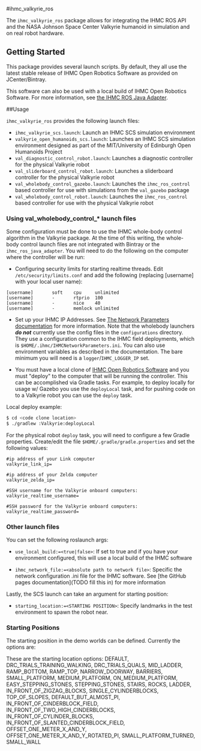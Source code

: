 #ihmc\_valkyrie\_ros

The `ihmc_valkyrie_ros` package allows for integrating the IHMC ROS API and the NASA Johnson Space Center Valkyrie humanoid in simulation and on real robot hardware.

## Getting Started

This package provides several launch scripts. By default, they all use the latest stable release of IHMC Open Robotics Software as provided on JCenter/Bintray.

This software can also be used with a local build of IHMC Open Robotics Software. For more information, see [the IHMC ROS Java Adapter](https://github.com/ihmcrobotics/ihmc_ros_core/tree/develop/ihmc_ros_java_adapter).

##Usage

`ihmc_valkyrie_ros` provides the following launch files:

- `ihmc_valkyrie_scs.launch`: Launch an IHMC SCS simulation environment
- `valkyrie_open_humanoids_scs.launch`: Launches an IHMC SCS simulation environment designed as part of the MIT/University of Edinburgh Open Humanoids Project
- `val_diagnostic_control_robot.launch`: Launches a diagnostic controller for the physical Valkyrie robot
- `val_sliderboard_control_robot.launch`: Launches a sliderboard controller for the physical Valkyrie robot
- `val_wholebody_control_gazebo.launch`: Launches the `ihmc_ros_control` based controller for use with simulations from the `val_gazebo` package
- `val_wholebody_control_robot.launch`: Launches the `ihmc_ros_control` based controller for use with the physical Valkyrie robot

### Using val_wholebody_control_\* launch files

Some configuration must be done to use the IHMC whole-body control algorithm in the Valkyrie package. At the time of this writing, the whole-body control launch files are not integrated with Bintray or the `ihmc_ros_java_adapter`. You will need to do the following on the computer where the controller will be run:

- Configuring security limits for starting realtime threads. Edit `/etc/security/limits.conf` and add the following (replacing [username] with your local user name):
```
[username]       soft    cpu     unlimited
[username]       -       rtprio  100
[username]       -       nice    40
[username]       -       memlock unlimited
```

- Set up your IHMC IP Addresses. See [The Network Parameters documentation](https://github.com/ihmcrobotics/ihmc_ros_core/blob/develop/ihmc_ros_common/IHMCNetworking.md) for more information. Note that the wholebody launchers ***do not*** currently use the config files in the `configurations` directory. They use a configuration common to the IHMC field deployments, which is `$HOME/.ihmc/IHMCNetworkParameters.ini`. You can also use environment variables as described in the documentation. The bare minimum you will need is a `logger`/`IHMC_LOGGER_IP` set.

- You must have a local clone of [IHMC Open Robotics Software](https://github.com/ihmcrobotics/ihmc-open-robotics-software) and you must "deploy" to the computer that will be running the controller. This can be accomplished via Gradle tasks. For example, to deploy locally for usage w/ Gazebo you use the `deployLocal` task, and for pushing code on to a Valkyrie robot you can use the `deploy` task.

Local deploy example:
```bash
$ cd <code clone location>
$ ./gradlew :Valkyrie:deployLocal
```

For the physical robot `deploy` task, you will need to configure a few Gradle properties. Create/edit the file `$HOME/.gradle/gradle.properties` and set the following values:

```properties
#ip address of your Link computer
valkyrie_link_ip=

#ip address of your Zelda computer
valkyrie_zelda_ip=

#SSH username for the Valkyrie onboard computers:
valkyrie_realtime_username=

#SSH password for the Valkyrie onboard computers:
valkyrie_realtime_password=
```

### Other launch files

You can set the following roslaunch args:

- `use_local_build:=<true|false>`: If set to true and if you have your environment configured, this will use a local build of the IHMC software

- `ihmc_network_file:=<absolute path to network file>`: Specific the network configuration .ini file for the IHMC software. See [the GitHub pages documentation](TODO fill this in) for more information

Lastly, the SCS launch can take an argument for starting position:

- `starting_location:=<STARTING POSITION>`: Specify landmarks in the test environment to spawn the robot near.

### Starting Positions
The starting position in the demo worlds can be defined. Currently the options are:

These are the starting location options:
    DEFAULT, DRC_TRIALS_TRAINING_WALKING, DRC_TRIALS_QUALS, MID_LADDER, RAMP_BOTTOM, RAMP_TOP, NARROW_DOORWAY, BARRIERS, SMALL_PLATFORM, MEDIUM_PLATFORM,   ON_MEDIUM_PLATFORM, EASY_STEPPING_STONES, STEPPING_STONES, STAIRS, ROCKS, LADDER, IN_FRONT_OF_ZIGZAG_BLOCKS, SINGLE_CYLINDERBLOCKS, TOP_OF_SLOPES,   DEFAULT_BUT_ALMOST_PI, IN_FRONT_OF_CINDERBLOCK_FIELD, IN_FRONT_OF_TWO_HIGH_CINDERBLOCKS, IN_FRONT_OF_CYLINDER_BLOCKS, IN_FRONT_OF_SLANTED_CINDERBLOCK_FIELD,   OFFSET_ONE_METER_X_AND_Y, OFFSET_ONE_METER_X_AND_Y_ROTATED_PI, SMALL_PLATFORM_TURNED, SMALL_WALL
